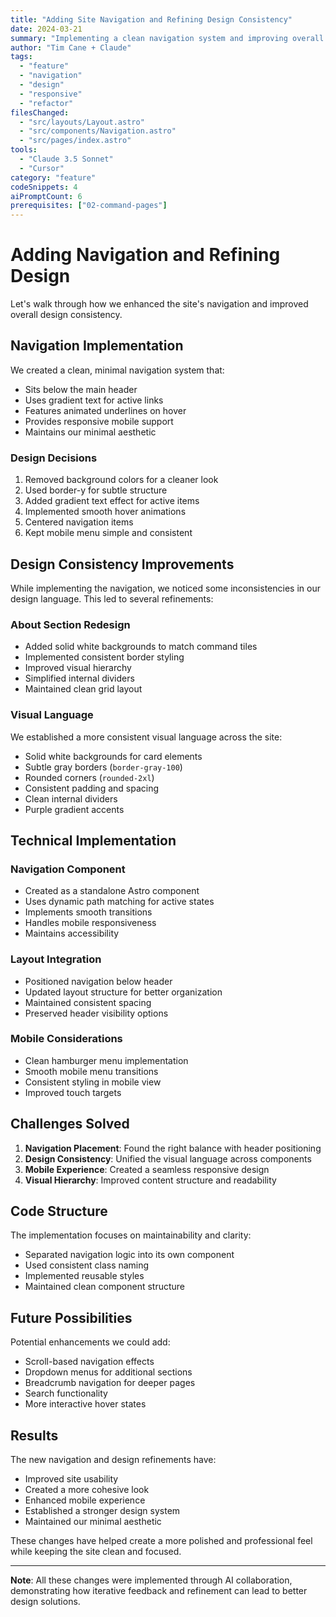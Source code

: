 ```yaml
---
title: "Adding Site Navigation and Refining Design Consistency"
date: 2024-03-21
summary: "Implementing a clean navigation system and improving overall design consistency across the site, featuring minimal design elements and better visual hierarchy."
author: "Tim Cane + Claude"
tags: 
  - "feature"
  - "navigation"
  - "design"
  - "responsive"
  - "refactor"
filesChanged:
  - "src/layouts/Layout.astro"
  - "src/components/Navigation.astro"
  - "src/pages/index.astro"
tools:
  - "Claude 3.5 Sonnet"
  - "Cursor"
category: "feature"
codeSnippets: 4
aiPromptCount: 6
prerequisites: ["02-command-pages"]
---
```


# Adding Navigation and Refining Design

Let's walk through how we enhanced the site's navigation and improved overall design consistency.

## Navigation Implementation

We created a clean, minimal navigation system that:
- Sits below the main header
- Uses gradient text for active links
- Features animated underlines on hover
- Provides responsive mobile support
- Maintains our minimal aesthetic

### Design Decisions
1. Removed background colors for a cleaner look
2. Used border-y for subtle structure
3. Added gradient text effect for active items
4. Implemented smooth hover animations
5. Centered navigation items
6. Kept mobile menu simple and consistent

## Design Consistency Improvements

While implementing the navigation, we noticed some inconsistencies in our design language. This led to several refinements:

### About Section Redesign
- Added solid white backgrounds to match command tiles
- Implemented consistent border styling
- Improved visual hierarchy
- Simplified internal dividers
- Maintained clean grid layout

### Visual Language
We established a more consistent visual language across the site:
- Solid white backgrounds for card elements
- Subtle gray borders (`border-gray-100`)
- Rounded corners (`rounded-2xl`)
- Consistent padding and spacing
- Clean internal dividers
- Purple gradient accents

## Technical Implementation

### Navigation Component
- Created as a standalone Astro component
- Uses dynamic path matching for active states
- Implements smooth transitions
- Handles mobile responsiveness
- Maintains accessibility

### Layout Integration
- Positioned navigation below header
- Updated layout structure for better organization
- Maintained consistent spacing
- Preserved header visibility options

### Mobile Considerations
- Clean hamburger menu implementation
- Smooth mobile menu transitions
- Consistent styling in mobile view
- Improved touch targets

## Challenges Solved

1. **Navigation Placement**: Found the right balance with header positioning
2. **Design Consistency**: Unified the visual language across components
3. **Mobile Experience**: Created a seamless responsive design
4. **Visual Hierarchy**: Improved content structure and readability

## Code Structure

The implementation focuses on maintainability and clarity:
- Separated navigation logic into its own component
- Used consistent class naming
- Implemented reusable styles
- Maintained clean component structure

## Future Possibilities

Potential enhancements we could add:
- Scroll-based navigation effects
- Dropdown menus for additional sections
- Breadcrumb navigation for deeper pages
- Search functionality
- More interactive hover states

## Results

The new navigation and design refinements have:
- Improved site usability
- Created a more cohesive look
- Enhanced mobile experience
- Established a stronger design system
- Maintained our minimal aesthetic

These changes have helped create a more polished and professional feel while keeping the site clean and focused.

---

**Note**: All these changes were implemented through AI collaboration, demonstrating how iterative feedback and refinement can lead to better design solutions. 